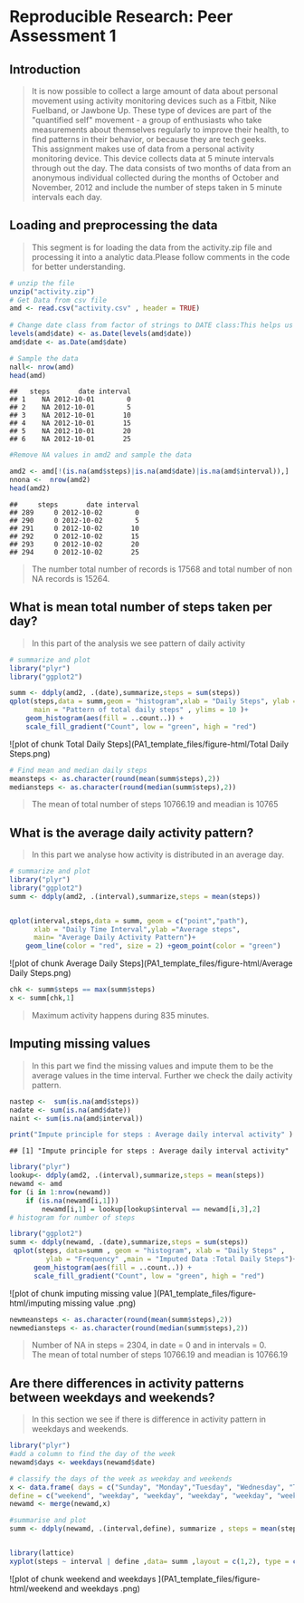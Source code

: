 # Reproducible Research: Peer Assessment 1
## Introduction

>It is now possible to collect a large amount of data about personal movement using activity monitoring devices such as a Fitbit, Nike Fuelband, or Jawbone Up. These type of devices are part of the "quantified self" movement - a group of enthusiasts who take measurements about themselves regularly to improve their health, to find patterns in their behavior, or because they are tech geeks.  
>This assignment makes use of data from a personal activity monitoring device. This device collects data at 5 minute intervals through out the day. The data consists of two months of data from an anonymous individual collected during the months of October and November, 2012 and include the number of steps taken in 5 minute intervals each day.

## Loading and preprocessing the data
    
>This segment is for loading the data from the activity.zip file and processing it into a analytic data.Please follow comments in the code for better understanding.


```r
# unzip the file
unzip("activity.zip")
# Get Data from csv file
amd <- read.csv("activity.csv" , header = TRUE)
 
# Change date class from factor of strings to DATE class:This helps us manupulate date field  
levels(amd$date) <- as.Date(levels(amd$date))
amd$date <- as.Date(amd$date)

# Sample the data 
nall<- nrow(amd)
head(amd)
```

```
##   steps       date interval
## 1    NA 2012-10-01        0
## 2    NA 2012-10-01        5
## 3    NA 2012-10-01       10
## 4    NA 2012-10-01       15
## 5    NA 2012-10-01       20
## 6    NA 2012-10-01       25
```

```r
#Remove NA values in amd2 and sample the data

amd2 <- amd[!(is.na(amd$steps)|is.na(amd$date)|is.na(amd$interval)),]
nnona <-  nrow(amd2)
head(amd2)
```

```
##     steps       date interval
## 289     0 2012-10-02        0
## 290     0 2012-10-02        5
## 291     0 2012-10-02       10
## 292     0 2012-10-02       15
## 293     0 2012-10-02       20
## 294     0 2012-10-02       25
```
>The number total number of records is 17568 and total number of non NA records is 15264.

## What is mean total number of steps taken per day?
>In this part of the analysis we see pattern of daily activity


```r
# summarize and plot
library("plyr")
library("ggplot2")

summ <- ddply(amd2, .(date),summarize,steps = sum(steps))
qplot(steps,data = summ,geom = "histogram",xlab = "Daily Steps", ylab = "Frequency",
      main = "Pattern of total daily steps" , ylims = 10 )+
    geom_histogram(aes(fill = ..count..)) + 
    scale_fill_gradient("Count", low = "green", high = "red")
```

![plot of chunk Total Daily Steps](PA1_template_files/figure-html/Total Daily Steps.png) 

```r
# Find mean and median daily steps
meansteps <- as.character(round(mean(summ$steps),2))
mediansteps <- as.character(round(median(summ$steps),2))
```
>The mean of total number of steps 10766.19 and meadian is 10765

## What is the average daily activity pattern?
>In this part we analyse how activity is distributed in an average day.


```r
# summarize and plot
library("plyr")
library("ggplot2")
summ <- ddply(amd2, .(interval),summarize,steps = mean(steps))


qplot(interval,steps,data = summ, geom = c("point","path"),
      xlab = "Daily Time Interval",ylab ="Average steps", 
      main= "Average Daily Activity Pattern")+
    geom_line(color = "red", size = 2) +geom_point(color = "green")
```

![plot of chunk Average Daily Steps](PA1_template_files/figure-html/Average Daily Steps.png) 

```r
chk <- summ$steps == max(summ$steps)
x <- summ[chk,1]
```
>Maximum activity happens during 835 minutes.

## Imputing missing values
>In this part we find the missing values and impute them to be the average values in the time interval. Further we check the daily activity pattern. 

```r
nastep <-  sum(is.na(amd$steps))
nadate <- sum(is.na(amd$date))
naint <- sum(is.na(amd$interval))

print("Impute principle for steps : Average daily interval activity" )
```

```
## [1] "Impute principle for steps : Average daily interval activity"
```

```r
library("plyr")
lookup<- ddply(amd2, .(interval),summarize,steps = mean(steps))
newamd <- amd
for (i in 1:nrow(newamd))
    if (is.na(newamd[i,1]))
        newamd[i,1] = lookup[lookup$interval == newamd[i,3],2]
# histogram for number of steps

library("ggplot2")
summ <- ddply(newamd, .(date),summarize,steps = sum(steps))
 qplot(steps, data=summ , geom = "histogram", xlab = "Daily Steps" , 
         ylab = "Frequency" ,main = "Imputed Data :Total Daily Steps")+
      geom_histogram(aes(fill = ..count..)) + 
      scale_fill_gradient("Count", low = "green", high = "red")
```

![plot of chunk imputing missing value ](PA1_template_files/figure-html/imputing missing value .png) 

```r
newmeansteps <- as.character(round(mean(summ$steps),2))
newmediansteps <- as.character(round(median(summ$steps),2))
```
>Number of NA in steps = 2304, in date = 0 and in intervals = 0.  
>The mean of total number of steps 10766.19 and meadian is 10766.19

## Are there differences in activity patterns between weekdays and weekends?
>In this section we see if there is difference in activity pattern in weekdays and weekends.

```r
library("plyr")
#add a column to find the day of the week
newamd$days <- weekdays(newamd$date)

# classify the days of the week as weekday and weekends
x <- data.frame( days = c("Sunday", "Monday","Tuesday", "Wednesday", "Thursday", "Friday" ,"Saturday"),
define = c("weekend", "weekday", "weekday", "weekday", "weekday", "weekday","weekend" ) )
newamd <- merge(newamd,x)

#summarise and plot
summ <- ddply(newamd, .(interval,define), summarize , steps = mean(steps))


library(lattice)
xyplot(steps ~ interval | define ,data= summ ,layout = c(1,2), type = c("p","l"),pch= 16 ,col = "red") 
```

![plot of chunk weekend and weekdays ](PA1_template_files/figure-html/weekend and weekdays .png) 
